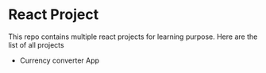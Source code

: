 # React Project
This repo contains multiple react projects for learning purpose.
Here are the list of all projects
- Currency converter App
